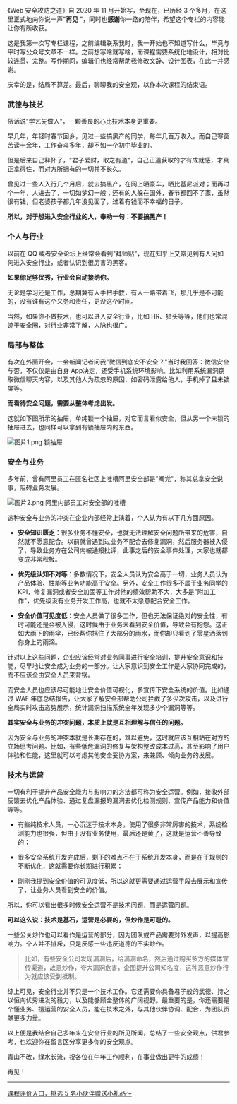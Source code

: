 《Web 安全攻防之道》自 2020 年 11 月开始写，至现在，已历经 3 个多月，在这里正式地向你说一声"**再见** "，同时也**感谢**你一路的陪伴，希望这个专栏的内容能让你有所收获。

这是我第一次写专栏课程，之前编辑联系我时，我一开始也不知道写什么，毕竟与平时写公众号文章不一样。之前想写啥就写啥，而课程需要系统化地设计，相对比较连贯、完整。写作期间，编辑们也经常帮助我修改文辞、设计图表，在此一并感谢。

庆幸的是，结局不算差。最后，聊聊我的安全观，以作本次课程的结束语。

### 武德与技艺

俗话说"学艺先做人"，一颗善良的心比技术本身更重要。

早几年，年轻时春节回乡，见过一些搞黑产的同学，每年几百万收入。而自己寒窗苦读十余年，工作奋斗多年，却不如一个初中毕业的。

但是后来自己释怀了，"君子爱财，取之有道"，自己正道获取的才有成就感，才真正拿得住，而对方所拥有的一切并不长久。

曾见过一些人入行几个月后，就去搞黑产，在网上晒豪车，晒比基尼派对；而再过个一年，人进去了，一切如梦幻一般；还有的人躲在国外，春节都回不了家，虽然很有钱，但老婆孩子都几年没见面了，过着有钱而不幸福的日子。

**所以，对于想进入安全行业的人，奉劝一句：不要搞黑产！**

### 个人与行业

以前在 QQ 或者安全论坛上经常会看到"拜师贴"，现在知乎上又常见到有人问如何进入安全行业，或者认识到很厉害的黑客。

**如果你足够优秀，行业会自动接纳你。**

无论是学习还是工作，总期冀有人手把手教，有人一路带着飞，那几乎是不可能的，没有谁有这个义务和责任，更没这个时间。

当然，如果你不做技术，也可以进入安全行业，比如 HR、猎头等等，他们也常混迹于安全圈，对行业非常了解，人脉也很广。

### 局部与整体

有次在外面开会，一会新闻记者问我"微信到底安不安全？"当时我回答：微信安全与否，不仅仅是由自身 App决定，还受手机系统环境影响。比如利用系统漏洞窃取微信聊天内容，以及其他人为疏忽的原因，如密码泄露给他人，手机掉了且未锁屏等。

**而看待安全问题，需要从整体考虑出发。**

这就如下图所示的抽屉，单纯锁一个抽屉，对它而言看似安全，但从另一个未锁的抽屉进去，也同样可以拿到有锁抽屉内的东西。

<Image alt="图片1.png" src="https://s0.lgstatic.com/i/image6/M01/04/F6/Cgp9HWAvYBCAJ6GuAAETUz49aKk271.png"/>  
锁抽屉

### 安全与业务

多年前，曾有阿里员工在匿名社区上吐槽阿里安全部是"阉党"，称其总拿安全说事，阻碍业务发展。

<Image alt="图片2.png" src="https://s0.lgstatic.com/i/image6/M00/04/F3/CioPOWAvX9uAT8PGAAOrTxCG9Ak833.png"/>  
阿里内部员工对安全部的吐槽

这种安全与业务的冲突在企业内部经常上演着，个人认为有以下几方面原因。

* **安全知识匮乏**：很多业务不懂安全，也就无法理解安全问题所带来的危害，自然就不愿意配合。以前就曾遇到过业务不配合去修复漏洞，然后服务器被入侵了，导致业务方在公司内被通报批评，此事之后的安全事件处理，大家也就都变成非常积极。

* **优先级认知不对等**：多数情况下，安全人员认为安全高于一切，业务人员认为产品体验、性能等业务功能高于安全。另外，安全工作很多不属于业务同学的 KPI，修复漏洞或者安全加固等工作对他的绩效帮助不大，大多是"附加工作"，优先级没有业务开发工作高，也就不太愿意配合安全工作。

* **安全价值可见度低**：安全人员做了很多工作，但也无法保证绝对的安全性，有时可能还是会被入侵，这时候由于业务未看到安全价值，导致会有抱怨。这正如大雨下的雨伞，已经帮你挡住了大部分的雨水，而你却只看到了零星洒落到你身上的雨滴。

针对以上这些问题，企业应该经常对业务同事进行安全培训，提升安全意识和技能，尽早地让安全成为业务的一部分。让大家意识到安全工作是大家协同完成的，而不应该全由安全人员来背锅。

而安全人员也应该尽可能地让安全价值可视化，多宣传下安全系统的价值。比如通过 WAF 年底总结报告，让大家了解安全部帮助公司拦截了多少次攻击，以及进行全局实时攻击态势展示，统计漏洞扫描系统全年发现多少个漏洞等等。

**其实安全与业务的冲突问题，本质上就是互相理解与信任的问题。**

因为安全与业务的冲突本就是长期存在的，难以避免，这时就应该互相站在对方的立场思考问题。比如，有些低危漏洞的修复与架构整改成本过高，甚至影响了用户体验和性能，这里就可以考虑其他安全妥协方案，来兼顾、倾向业务的发展。

### 技术与运营

一切有利于提升产品安全能力与影响力的方法都可称为安全运营。例如，接收外部反馈去优化产品体验、通过复盘漏报的漏洞去优化检测规则、宣传产品能力和价值等等。

* 有些纯技术人员，一心沉迷于技术本身，使用了很多非常厉害的技术，系统检测能力也很强，但由于没有业务使用，最后还是黄了，这就是运营不善导致的；

* 很多安全系统开发完成后，剩下的难点不在于系统开发本身，而是在于规则的不断优化，这就需要你长期进行积累；

* 刚刚我提到安全价值的可见度低，所以这就更需要通过运营手段去展示和宣传了，让业务人员看到安全的价值。

所以，你可以看出很多时候安全运营不是技术问题，而是运营问题。

**可以这么说：技术是基石，运营是必要的，但炒作是可耻的。**

一些公关炒作也可以看作是运营的部分，因为团队或产品需要对外发声，以提高影响力。个人并不排斥，只是反感一些违反道德的不实炒作。
> 比如，有些安全公司发现漏洞后，给漏洞命名，然后通过购买多方的媒体宣传渠道，故意炒作，夸大漏洞危害，企图提升公司知名度，这种恶意炒作行为就应该受到抵制。

综上可见，安全行业并不只是一个技术工作。它还需要你具备君子般的武德、持之以恒向优秀进发的毅力，以及能够顾全整体的广阔视野。最重要的是，你还需要是个懂业务、擅运营的安全人员，能在技术之外，与其他伙伴协调、配合，为团队贡献更多力量。

以上便是我结合自己多年来在安全行业的所见所闻，总结了一些安全观点，供君参考，也欢迎你在留言区分享更多你的安全观点。

青山不改，绿水长流，祝各位在牛年工作顺利，在事业做出更牛的成绩！

再见！

*** ** * ** ***

[课程评价入口，挑选 5 名小伙伴赠送小礼品～](https://wj.qq.com/s2/8059116/3881/)
